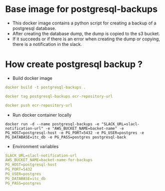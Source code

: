 # Base image for postgresql-backups

* This docker image contains a python script for creating a backup of a postgresql database.
* After creating the database dump, the dump is copied to the s3 bucket.
* If it succeeds or if there is an error when creating the dump or copying, there is a notification in the slack. 

# How create postgresql backup ? 

* Build docker image

```yaml
docker build -t postgresql-backups .
```

```yaml
docker tag postgresql-backups ecr-repository-url
```

```yaml
docker push ecr-repository-url
```

* Run docker container locally

```docker
docker run -d --name postgresql-backups -e "SLACK_URL=slacl-notification-url" -e "AWS_BUCKET_NAME=backet-name" -e PG_HOST=postgresql-host -e PG_PORT=5432 -e PG_USER=postgres -e PG_DATABASE=itc_db -e PG_PASS=postgres postgresql-back
```

* Environment variables

```yaml
SLACK_URL=slacl-notification-url
AWS_BUCKET_NAME=backet-name-for-backups
PG_HOST=postgresql-host
PG_PORT=5432
PG_USER=postgres
PG_DATABASE=itc_db
PG_PASS=postgres
```
